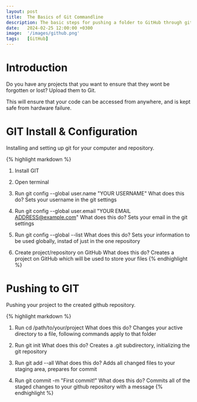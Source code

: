 ```yaml
---
layout: post
title:  The Basics of Git Commandline
description: The basic steps for pushing a folder to GitHub through git commandline.
date:   2024-02-25 12:00:00 +0300
image:  '/images/github.png'
tags:   [GitHub]
---
```


# Introduction

Do you have any projects that you want to ensure that they wont be forgotten or lost? Upload them to Git.

This will ensure that your code can be accessed from anywhere, and is kept safe from hardware failure.



# GIT Install & Configuration

Installing and setting up git for your computer and repository.

{% highlight markdown %}
1. Install GIT

2. Open terminal

3. Run git config --global user.name "YOUR USERNAME"
    What does this do?
    Sets your username in the git settings

4. Run git config --global user.email "YOUR EMAIL ADDRESS@example.com"
    What does this do?
    Sets your email in the git settings

5. Run git config --global --list
    What does this do?
    Sets your information to be used globally, instad of just in the one repository

6. Create project/repository on GitHub
    What does this do?
    Creates a project on GitHub which will be used to store your files
{% endhighlight %}



# Pushing to GIT

Pushing your project to the created github repository.

{% highlight markdown %}
1. Run cd /path/to/your/project
    What does this do?
    Changes your active directory to a file, following commands apply to that folder

2. Run git init
    What does this do?
    Creates a .git subdirectory, initializing the git repository

3. Run git add --all
    What does this do?
    Adds all changed files to your staging area, prepares for commit

4. Run git commit -m "First commit!"
    What does this do?
    Commits all of the staged changes to your github repository with a message
{% endhighlight %}